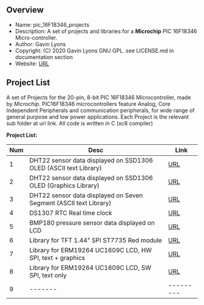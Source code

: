 Overview
--------------------------------------------
* Name: pic_16F18346_projects
* Description: A set of projects and libraries for a **Microchip** 
 PIC 16F18346 Micro-controller.
* Author: Gavin Lyons 
* Copyright: (C) 2020 Gavin Lyons GNU GPL. see LICENSE.md in documentation section
* Website: [URL](https://gavinlyonsrepo.github.io/)

Project List
-----------------------------------------
A set of Projects for the 20-pin, 8-bit PIC 16F18346 Microcontroller,
made by *Microchip*.  PIC16F18346 microcontrollers feature Analog, Core Independent Peripherals and communication peripherals, for wide range of general purpose and low power applications. 
Each Project is the relevant sub folder at url link. All code is written in C (xc8 compiler)

**Project List:**

| Num | Desc | Link |
| --- | --- | --- |
| 1 |  DHT22 sensor data displayed on SSD1306 OLED (ASCII text Library)  | [URL](projects/oled_dht22) |
| 2 |  DHT22 sensor data displayed on SSD1306 OLED (Graphics Library)  | [URL](projects/oled_dht22_graph) |
| 3 |  DHT22 sensor data displayed on Seven Segment (ASCII text Library)  | [URL](projects/7seg_dht22) |
| 4 |  DS1307 RTC Real time clock  | [URL](projects/ds1307) |
| 5 |  BMP180 pressure sensor data displayed on LCD | [URL](projects/bmp180) |
| 6 |  Library for TFT 1.44" SPI ST7735 Red module  | [URL](projects/ST7735) |
| 7 |  Library for ERM19264 UC1609C LCD, HW SPI, text + graphics | [URL](projects/uc1609) |
| 8 |  Library for ERM19264 UC1609C LCD, SW SPI, text only | [URL](projects/uc1609_text) |
| 9 |  ------- |--------- |


